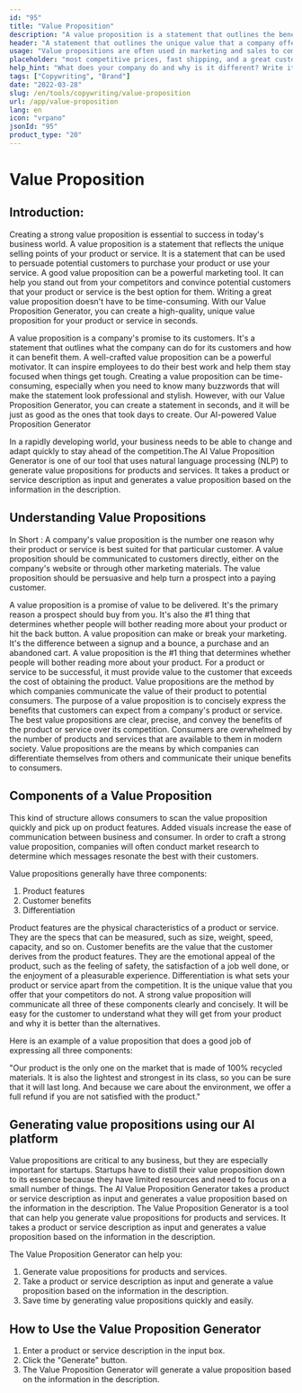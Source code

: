 ```yaml
---
id: "95"
title: "Value Proposition"
description: "A value proposition is a statement that outlines the benefits that a company offers to its customers. It is a statement of what the company can do for its customers, and it is often used as a way to differentiate one company from another."
header: "A statement that outlines the unique value that a company offers to its customers."
usage: "Value propositions are often used in marketing and sales to communicate what a company does and why it is different. The following generator can help you design and brainstrom a stylistic value propositions that is closely aligned with your brand"
placeholder: "most competitive prices, fast shipping, and a great customer service."
help_hint: "What does your company do and why is it different? Write it down and we'll turn it into a Value Proposition."
tags: ["Copywriting", "Brand"]
date: "2022-03-28"
slug: /en/tools/copywriting/value-proposition
url: /app/value-proposition
lang: en
icon: "vrpano"
jsonId: "95"
product_type: "20"
---
```


# Value Proposition

## Introduction:

Creating a strong value proposition is essential to success in today's business world. A value proposition is a statement that reflects the unique selling points of your product or service. It is a statement that can be used to persuade potential customers to purchase your product or use your service. A good value proposition can be a powerful marketing tool. It can help you stand out from your competitors and convince potential customers that your product or service is the best option for them. Writing a great value proposition doesn't have to be time-consuming. With our Value Proposition Generator, you can create a high-quality, unique value proposition for your product or service in seconds.

A value proposition is a company's promise to its customers. It's a statement that outlines what the company can do for its customers and how it can benefit them. A well-crafted value proposition can be a powerful motivator. It can inspire employees to do their best work and help them stay focused when things get tough. Creating a value proposition can be time-consuming, especially when you need to know many buzzwords that will make the statement look professional and stylish. However, with our Value Proposition Generator, you can create a statement in seconds, and it will be just as good as the ones that took days to create. Our AI-powered Value Proposition Generator

In a rapidly developing world, your business needs to be able to change and adapt quickly to stay ahead of the competition.The AI Value Proposition Generator is one of our tool that uses natural language processing (NLP) to generate value propositions for products and services. It takes a product or service description as input and generates a value proposition based on the information in the description.

## Understanding Value Propositions

In Short : A company's value proposition is the number one reason why their product or service is best suited for that particular customer. A value proposition should be communicated to customers directly, either on the company's website or through other marketing materials. The value proposition should be persuasive and help turn a prospect into a paying customer.

A value proposition is a promise of value to be delivered. It's the primary reason a prospect should buy from you. It's also the #1 thing that determines whether people will bother reading more about your product or hit the back button.
A value proposition can make or break your marketing. It's the difference between a signup and a bounce, a purchase and an abandoned cart. A value proposition is the #1 thing that determines whether people will bother reading more about your product.
For a product or service to be successful, it must provide value to the customer that exceeds the cost of obtaining the product. Value propositions are the method by which companies communicate the value of their product to potential consumers. The purpose of a value proposition is to concisely express the benefits that customers can expect from a company's product or service.
The best value propositions are clear, precise, and convey the benefits of the product or service over its competition. Consumers are overwhelmed by the number of products and services that are available to them in modern society. Value propositions are the means by which companies can differentiate themselves from others and communicate their unique benefits to consumers.

## Components of a Value Proposition

This kind of structure allows consumers to scan the value proposition quickly and pick up on product features. Added visuals increase the ease of communication between business and consumer. In order to craft a strong value proposition, companies will often conduct market research to determine which messages resonate the best with their customers.

Value propositions generally have three components:

1. Product features
2. Customer benefits
3. Differentiation

Product features are the physical characteristics of a product or service. They are the specs that can be measured, such as size, weight, speed, capacity, and so on. Customer benefits are the value that the customer derives from the product features. They are the emotional appeal of the product, such as the feeling of safety, the satisfaction of a job well done, or the enjoyment of a pleasurable experience. Differentiation is what sets your product or service apart from the competition. It is the unique value that you offer that your competitors do not.
A strong value proposition will communicate all three of these components clearly and concisely. It will be easy for the customer to understand what they will get from your product and why it is better than the alternatives.

Here is an example of a value proposition that does a good job of expressing all three components:

"Our product is the only one on the market that is made of 100% recycled materials. It is also the lightest and strongest in its class, so you can be sure that it will last long. And because we care about the environment, we offer a full refund if you are not satisfied with the product."

## Generating value propositions using our AI platform

Value propositions are critical to any business, but they are especially important for startups. Startups have to distill their value proposition down to its essence because they have limited resources and need to focus on a small number of things. The AI Value Proposition Generator takes a product or service description as input and generates a value proposition based on the information in the description.
The Value Proposition Generator is a tool that can help you generate value propositions for products and services. It takes a product or service description as input and generates a value proposition based on the information in the description.

The Value Proposition Generator can help you:

1. Generate value propositions for products and services.
2. Take a product or service description as input and generate a value proposition based on the information in the description.
3. Save time by generating value propositions quickly and easily.

## How to Use the Value Proposition Generator

1. Enter a product or service description in the input box.
2. Click the "Generate" button.
3. The Value Proposition Generator will generate a value proposition based on the information in the description.
